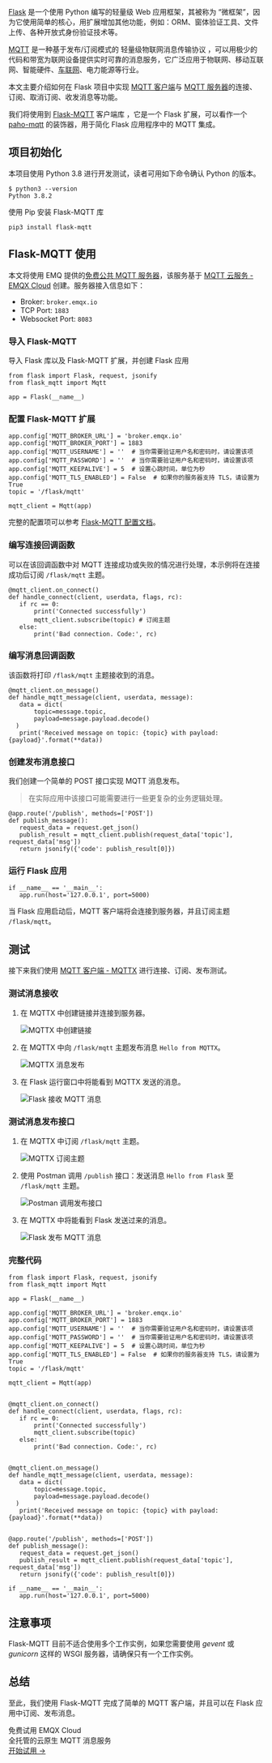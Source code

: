 [Flask](https://flask.palletsprojects.com/en/2.1.x/) 是一个使用 Python 编写的轻量级 Web 应用框架，其被称为 “微框架”，因为它使用简单的核心，用扩展增加其他功能，例如：ORM、窗体验证工具、文件上传、各种开放式身份验证技术等。

[MQTT](https://www.emqx.com/zh/mqtt-guide) 是一种基于发布/订阅模式的 轻量级物联网消息传输协议 ，可以用极少的代码和带宽为联网设备提供实时可靠的消息服务，它广泛应用于物联网、移动互联网、智能硬件、[车联网](https://www.emqx.com/zh/blog/category/internet-of-vehicles)、电力能源等行业。

本文主要介绍如何在 Flask 项目中实现 [MQTT 客户端](https://www.emqx.com/zh/blog/introduction-to-the-commonly-used-mqtt-client-library)与 [MQTT 服务器](https://www.emqx.io/zh)的连接、订阅、取消订阅、收发消息等功能。

我们将使用到 [Flask-MQTT](https://flask-mqtt.readthedocs.io/en/latest/index.html) 客户端库 ，它是一个 Flask 扩展，可以看作一个 [paho-mqtt](https://www.eclipse.org/paho/clients/python/) 的装饰器，用于简化 Flask 应用程序中的 MQTT 集成。

## 项目初始化

本项目使用 Python 3.8 进行开发测试，读者可用如下命令确认 Python 的版本。

```
$ python3 --version
Python 3.8.2
```

使用 Pip 安装 Flask-MQTT 库

```
pip3 install flask-mqtt
```

## Flask-MQTT 使用

本文将使用 EMQ 提供的[免费公共 MQTT 服务器](https://www.emqx.com/zh/mqtt/public-mqtt5-broker)，该服务基于 [MQTT 云服务 - EMQX Cloud](https://www.emqx.com/en/cloud) 创建。服务器接入信息如下：

- Broker: `broker.emqx.io`
- TCP Port: `1883`
- Websocket Port: `8083`

### 导入 Flask-MQTT

导入 Flask 库以及 Flask-MQTT 扩展，并创建 Flask 应用

```
from flask import Flask, request, jsonify
from flask_mqtt import Mqtt

app = Flask(__name__)
```

### 配置 Flask-MQTT 扩展

```
app.config['MQTT_BROKER_URL'] = 'broker.emqx.io'
app.config['MQTT_BROKER_PORT'] = 1883
app.config['MQTT_USERNAME'] = ''  # 当你需要验证用户名和密码时，请设置该项
app.config['MQTT_PASSWORD'] = ''  # 当你需要验证用户名和密码时，请设置该项
app.config['MQTT_KEEPALIVE'] = 5  # 设置心跳时间，单位为秒
app.config['MQTT_TLS_ENABLED'] = False  # 如果你的服务器支持 TLS，请设置为 True
topic = '/flask/mqtt'

mqtt_client = Mqtt(app)
```

完整的配置项可以参考 [Flask-MQTT 配置文档](https://flask-mqtt.readthedocs.io/en/latest/configuration.html)。

### 编写连接回调函数

可以在该回调函数中对 MQTT 连接成功或失败的情况进行处理，本示例将在连接成功后订阅 `/flask/mqtt` 主题。

```
@mqtt_client.on_connect()
def handle_connect(client, userdata, flags, rc):
   if rc == 0:
       print('Connected successfully')
       mqtt_client.subscribe(topic) # 订阅主题
   else:
       print('Bad connection. Code:', rc)
```

### 编写消息回调函数

该函数将打印 `/flask/mqtt` 主题接收到的消息。

```
@mqtt_client.on_message()
def handle_mqtt_message(client, userdata, message):
   data = dict(
       topic=message.topic,
       payload=message.payload.decode()
  )
   print('Received message on topic: {topic} with payload: {payload}'.format(**data))
```

### 创建发布消息接口

我们创建一个简单的 POST 接口实现 MQTT 消息发布。

> 在实际应用中该接口可能需要进行一些更复杂的业务逻辑处理。

```
@app.route('/publish', methods=['POST'])
def publish_message():
   request_data = request.get_json()
   publish_result = mqtt_client.publish(request_data['topic'], request_data['msg'])
   return jsonify({'code': publish_result[0]})
```

### 运行 Flask 应用

```
if __name__ == '__main__':
   app.run(host='127.0.0.1', port=5000)
```

当 Flask 应用启动后，MQTT 客户端将会连接到服务器，并且订阅主题 `/flask/mqtt`。

## 测试

接下来我们使用 [MQTT 客户端 - MQTTX](https://mqttx.app/zh) 进行连接、订阅、发布测试。

### 测试消息接收

1. 在 MQTTX 中创建链接并连接到服务器。

   ![MQTTX 中创建链接](https://assets.emqx.com/images/0813905d4d732565476cdbf5275a65e2.png)

2. 在 MQTTX 中向 `/flask/mqtt` 主题发布消息 `Hello from MQTTX`。

   ![MQTTX 消息发布](https://assets.emqx.com/images/b4b533b9113da3735304c7b38397aa12.png)

3. 在 Flask 运行窗口中将能看到 MQTTX 发送的消息。

   ![Flask 接收 MQTT 消息](https://assets.emqx.com/images/ce56d6aa495c5193f0fe8fd63c911c40.png)


### 测试消息发布接口

1. 在 MQTTX 中订阅 `/flask/mqtt` 主题。

   ![MQTTX 订阅主题](https://assets.emqx.com/images/b2d98f1d30a9158444c2894294014dcf.png)

2. 使用 Postman 调用 `/publish` 接口：发送消息 `Hello from Flask` 至 `/flask/mqtt` 主题。

   ![Postman 调用发布接口](https://assets.emqx.com/images/901ac5434b526edd82c413c26cf21c72.png)

3. 在 MQTTX 中将能看到 Flask 发送过来的消息。

   ![Flask 发布 MQTT 消息](https://assets.emqx.com/images/3bcb310ab66fdb20b2f3d169673dd4b7.png)


### 完整代码

```
from flask import Flask, request, jsonify
from flask_mqtt import Mqtt

app = Flask(__name__)

app.config['MQTT_BROKER_URL'] = 'broker.emqx.io'
app.config['MQTT_BROKER_PORT'] = 1883
app.config['MQTT_USERNAME'] = ''  # 当你需要验证用户名和密码时，请设置该项
app.config['MQTT_PASSWORD'] = ''  # 当你需要验证用户名和密码时，请设置该项
app.config['MQTT_KEEPALIVE'] = 5  # 设置心跳时间，单位为秒
app.config['MQTT_TLS_ENABLED'] = False  # 如果你的服务器支持 TLS，请设置为 True
topic = '/flask/mqtt'

mqtt_client = Mqtt(app)


@mqtt_client.on_connect()
def handle_connect(client, userdata, flags, rc):
   if rc == 0:
       print('Connected successfully')
       mqtt_client.subscribe(topic)
   else:
       print('Bad connection. Code:', rc)


@mqtt_client.on_message()
def handle_mqtt_message(client, userdata, message):
   data = dict(
       topic=message.topic,
       payload=message.payload.decode()
  )
   print('Received message on topic: {topic} with payload: {payload}'.format(**data))


@app.route('/publish', methods=['POST'])
def publish_message():
   request_data = request.get_json()
   publish_result = mqtt_client.publish(request_data['topic'], request_data['msg'])
   return jsonify({'code': publish_result[0]})

if __name__ == '__main__':
   app.run(host='127.0.0.1', port=5000)
```

## 注意事项

Flask-MQTT 目前不适合使用多个工作实例，如果您需要使用 *gevent* 或 *gunicorn* 这样的 WSGI 服务器，请确保只有一个工作实例。

## 总结

至此，我们使用 Flask-MQTT 完成了简单的 MQTT 客户端，并且可以在 Flask 应用中订阅、发布消息。


<section class="promotion">
    <div>
        免费试用 EMQX Cloud
        <div class="is-size-14 is-text-normal has-text-weight-normal">全托管的云原生 MQTT 消息服务</div>
    </div>
    <a href="https://accounts-zh.emqx.com/signup?continue=https://cloud.emqx.com/console/deployments/0?oper=new" class="button is-gradient px-5">开始试用 →</a>
</section>
